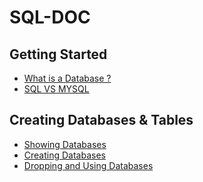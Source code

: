 # SQL-DOC

## Getting Started
  - <a href="What-Is-Database.md">What is a Database ?</a>
  - <a href="sql-vs-mysql.md">SQL VS MYSQL</a>

## Creating Databases & Tables
  - <a href="showing-database.md">Showing Databases</a>
  - <a href="create-database.md">Creating Databases</a>
  - <a href="dropping-and-using-DB.md">Dropping and Using Databases</a>
  
  
  
